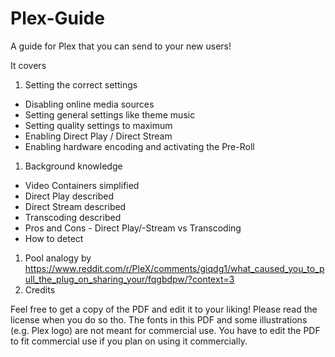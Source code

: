# Plex-Guide
A guide for Plex that you can send to your new users!

It covers

1. Setting the correct settings
  * Disabling online media sources
  * Setting general settings like theme music
  * Setting quality settings to maximum
  * Enabling Direct Play / Direct Stream
  * Enabling hardware encoding and activating the Pre-Roll
1. Background knowledge
  * Video Containers simplified
  * Direct Play described
  * Direct Stream described
  * Transcoding described
  * Pros and Cons - Direct Play/-Stream vs Transcoding
  * How to detect
1. Pool analogy by https://www.reddit.com/r/PleX/comments/giqdg1/what_caused_you_to_pull_the_plug_on_sharing_your/fqgbdpw/?context=3
1. Credits


Feel free to get a copy of the PDF and edit it to your liking!
Please read the license when you do so tho. The fonts in this PDF and some illustrations (e.g. Plex logo) are not meant for commercial use. You have to edit the PDF to fit commercial use if you plan on using it commercially.
